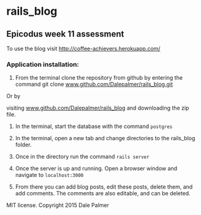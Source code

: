 # rails_blog
## Epicodus week 11 assessment

To use the blog visit http://coffee-achievers.herokuapp.com/

### Application installation:

1. From the terminal clone the repository from github by entering the command git clone www.github.com/Dalepalmer/rails_blog.git

Or by

visiting www.github.com/Dalepalmer/rails_blog and downloading the zip file.

1. In the terminal, start the database with the command `postgres`

2. In the terminal, open a new tab and change directories to the rails_blog folder.

3. Once in the directory run the command `rails server`

4. Once the server is up and running. Open a browser window and navigate to `localhost:3000`

5. From there you can add blog posts, edit these posts, delete them, and add comments. The comments are also editable, and can be deleted.

MIT license. Copyright 2015 Dale Palmer
